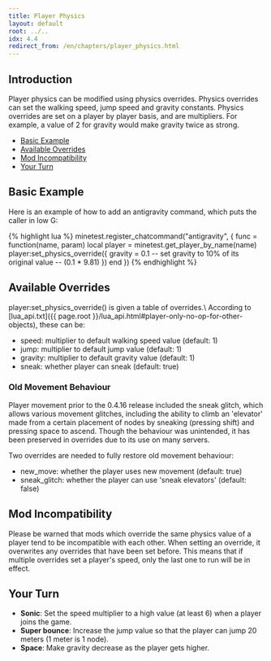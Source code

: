 ```yaml
---
title: Player Physics
layout: default
root: ../..
idx: 4.4
redirect_from: /en/chapters/player_physics.html
---
```


## Introduction

Player physics can be modified using physics overrides. Physics overrides can set the
walking speed, jump speed and gravity constants. Physics overrides are set on a player
by player basis, and are multipliers. For example, a value of 2 for gravity would make
gravity twice as strong.

* [Basic Example](#basic_example)
* [Available Overrides](#available_overrides)
* [Mod Incompatibility ](#mod_incompatibility)
* [Your Turn](#your_turn)

## Basic Example

Here is an example of how to add an antigravity command, which
puts the caller in low G:

{% highlight lua %}
minetest.register_chatcommand("antigravity", {
    func = function(name, param)
        local player = minetest.get_player_by_name(name)
        player:set_physics_override({
            gravity = 0.1 -- set gravity to 10% of its original value
                          -- (0.1 * 9.81)
        })
    end
})
{% endhighlight %}

## Available Overrides

player:set_physics_override() is given a table of overrides.\\
According to [lua_api.txt]({{ page.root }}/lua_api.html#player-only-no-op-for-other-objects),
these can be:

* speed: multiplier to default walking speed value (default: 1)
* jump: multiplier to default jump value (default: 1)
* gravity: multiplier to default gravity value (default: 1)
* sneak: whether player can sneak (default: true)

### Old Movement Behaviour

Player movement prior to the 0.4.16 release included the sneak glitch, which
allows various movement glitches, including the ability
to climb an 'elevator' made from a certain placement of nodes by sneaking
(pressing shift) and pressing space to ascend. Though the behaviour was
unintended, it has been preserved in overrides due to its use on many servers.

Two overrides are needed to fully restore old movement behaviour:

* new_move: whether the player uses new movement (default: true)
* sneak_glitch: whether the player can use 'sneak elevators' (default: false)

## Mod Incompatibility

Please be warned that mods which override the same physics value of a player tend
to be incompatible with each other. When setting an override, it overwrites
any overrides that have been set before. This means that if multiple overrides set a
player's speed, only the last one to run will be in effect.

## Your Turn

* **Sonic**: Set the speed multiplier to a high value (at least 6) when a player joins the game.
* **Super bounce**: Increase the jump value so that the player can jump 20 meters (1 meter is 1 node).
* **Space**: Make gravity decrease as the player gets higher.
